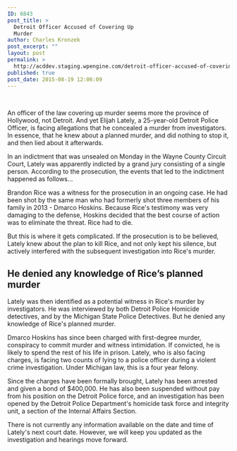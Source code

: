 ```yaml
---
ID: 6843
post_title: >
  Detroit Officer Accused of Covering Up
  Murder
author: Charles Kronzek
post_excerpt: ""
layout: post
permalink: >
  http://acddev.staging.wpengine.com/detroit-officer-accused-of-covering-up-murder.html
published: true
post_date: 2015-08-19 12:06:09
---
```

&nbsp;

<span style="font-weight: 400;">An officer of the law covering up murder seems more the province of Hollywood, not Detroit. And yet Elijah Lately, a 25-year-old Detroit Police Officer, is facing allegations that he concealed a murder from investigators. In essence, that he knew about a planned murder, and did nothing to stop it, and then lied about it afterwards. </span><!--more-->

<span style="font-weight: 400;">In an indictment that was unsealed on Monday in the Wayne County Circuit Court, Lately was apparently indicted by a grand jury consisting of a single person. According to the prosecution, the events that led to the indictment happened as follows…</span>

<span style="font-weight: 400;">Brandon Rice was a witness for the prosecution in an ongoing case. He had been shot by the same man who had formerly shot three members of his family in 2013 - Dmarco Hoskins. Because Rice's testimony was very damaging to the defense, Hoskins decided that the best course of action was to eliminate the threat. Rice had to die.</span>

<span style="font-weight: 400;">But this is where it gets complicated. If the prosecution is to be believed, Lately knew about the plan to kill Rice, and not only kept his silence, but actively interfered with the subsequent investigation into Rice's murder.</span>

<h2>He denied any knowledge of Rice’s planned murder</h2>

<span style="font-weight: 400;">Lately was then identified as a potential witness in Rice's murder by investigators. He was interviewed by both Detroit Police Homicide detectives, and by the Michigan State Police Detectives. But he denied any knowledge of Rice's planned murder.</span>

<span style="font-weight: 400;">Dmarco Hoskins has since been charged with first-degree murder, conspiracy to commit murder and witness intimidation. If convicted, he is likely to spend the rest of his life in prison. Lately, who is also facing charges, is facing two counts of lying to a police officer during a violent crime investigation. Under Michigan law, this is a four year felony.</span>

Since the charges have been formally brought, Lately has been arrested and given a bond of $400,000. He has also been suspended without pay from his position on the Detroit Police force, and an investigation has been opened by the Detroit Police Department's homicide task force and integrity unit, a section of the Internal Affairs Section.

<span style="font-weight: 400;">There is not currently any information available on the date and time of Lately's next court date. However, we will keep you updated as the investigation and hearings move forward.</span>